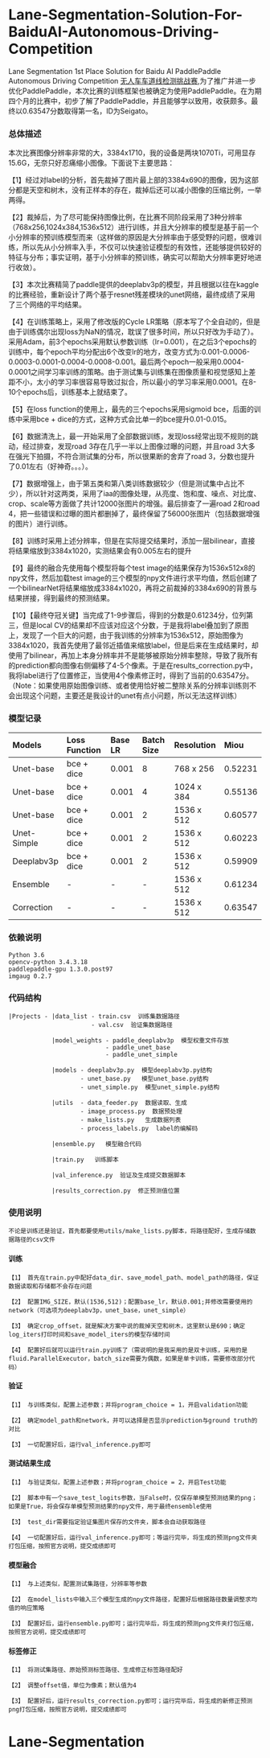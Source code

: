 # Lane-Segmentation-Solution-For-BaiduAI-Autonomous-Driving-Competition
Lane Segmentation 1st Place Solution for Baidu AI PaddlePaddle Autonomous Driving Competition
[无人车车道线检测挑战赛](http://aistudio.baidu.com/aistudio/#/competition/detail/5),为了推广并进一步优化PaddlePaddle，本次比赛的训练框架也被确定为使用PaddlePaddle。在为期四个月的比赛中，初步了解了PaddlePaddle，并且能够学以致用，收获颇多。最终以0.63547分数取得第一名，ID为Seigato。

### 总体描述
本次比赛图像分辨率非常的大，3384x1710，我的设备是两块1070Ti，可用显存15.6G，无奈只好忍痛缩小图像。下面说下主要思路：

【1】经过对label的分析，首先裁掉了图片最上部的3384x690的图像，因为这部分都是天空和树木，没有正样本的存在，裁掉后还可以减小图像的压缩比例，一举两得。

【2】裁掉后，为了尽可能保持图像比例，在比赛不同阶段采用了3种分辨率（768x256,1024x384,1536x512）进行训练，并且大分辨率的模型是基于前一个小分辨率的预训练模型而来（这样做的原因是大分辨率由于感受野的问题，很难训练，所以先从小分辨率入手，不仅可以快速验证模型的有效性，还能够提供较好的特征与分布；事实证明，基于小分辨率的预训练，确实可以帮助大分辨率更好地进行收敛）。

【3】本次比赛精简了paddle提供的deeplabv3p的模型，并且根据以往在kaggle的比赛经验，重新设计了两个基于resnet残差模块的unet网络，最终成绩了采用了三个网络的平均结果。

【4】在训练策略上，采用了修改版的Cycle LR策略（原本写了个全自动的，但是由于训练偶尔出现loss为NaN的情况，耽误了很多时间，所以只好改为手动了）。采用Adam，前3个epochs采用默认参数训练（lr=0.001），在之后3个epochs的训练中，每个epoch平均分配出6个改变lr的地方，改变方式为:0.001-0.0006-0.0003-0.0001-0.0004-0.0008-0.001。最后两个epoch一般采用0.0004-0.0001之间学习率训练的策略。由于测试集与训练集在图像质量和视觉感知上差距不小，太小的学习率很容易导致过拟合，所以最小的学习率采用0.0001。在8-10个epochs后，训练基本上就结束了。

【5】在loss function的使用上，最先的三个epochs采用sigmoid bce，后面的训练中采用bce + dice的方式，这种方式会比单一的bce提升0.01-0.015。

【6】数据清洗上，最一开始采用了全部数据训练，发现loss经常出现不规则的跳动，经过排查，发现road 3存在几乎一半以上图像过曝的问题，并且road 3大多在强光下拍摄，不符合测试集的分布，所以很果断的舍弃了road 3，分数也提升了0.01左右（好神奇。。。）。

【7】数据增强上，由于第五类和第八类训练数据较少（但是测试集中占比不少），所以针对这两类，采用了iaa的图像处理，从亮度、饱和度、噪点、对比度、crop、scale等方面做了共计12000张图片的增强。最后排查了一遍road 2和road 4，把一些错误和过曝的图片都删掉了，最终保留了56000张图片（包括数据增强的图片）进行训练。

【8】训练时采用上述分辨率，但是在实际提交结果时，添加一层bilinear，直接将结果缩放到3384x1020，实测结果会有0.005左右的提升

【9】最终的融合先使用每个模型将每个test image的结果保存为1536x512x8的npy文件，然后加载test image的三个模型的npy文件进行求平均值，然后创建了一个bilinearNet将结果缩放成3384x1020，再将之前裁掉的3384x690的背景与结果拼接，得到最终的预测结果。

【10】【最终夺冠关键】当完成了1-9步骤后，得到的分数是0.61234分，位列第三，但是local CV的结果却不应该对应这个分数，于是我将label叠加到了原图上，发现了一个巨大的问题，由于我训练的分辨率为1536x512，原始图像为3384x1020，我首先使用了最邻近插值来缩放label，但是后来在生成结果时，却使用了bilinear，再加上本身分辨率并不是能够被原始分辨率整除，导致了我所有的prediction都向图像右侧偏移了4-5个像素。于是在results_correction.py中，我将label进行了位置修正，当使用4个像素修正时，得到了当前的0.63547分。（Note：如果使用原始图像训练、或者使用恰好被二整除关系的分辨率训练则不会出现这个问题，主要还是我设计的unet有点小问题，所以无法这样训练）

### 模型记录

|Models|Loss Function|Base LR|Batch Size|Resolution|Miou|
|:---|:---|:---|:---|:---|:---|
|Unet-base|bce + dice|0.001|8|768 x 256|0.52231|
|Unet-base|bce + dice|0.001|4|1024 x 384|0.55136|
|Unet-base|bce + dice|0.001|2|1536 x 512|0.60577|
|Unet-Simple|bce + dice|0.001|2|1536 x 512|0.60223|
|Deeplabv3p|bce + dice|0.001|2|1536 x 512|0.59909|
|Ensemble|-|-|-|1536 x 512|0.61234|
|Correction|-|-|-|1536 x 512|0.63547|

### 依赖说明
    Python 3.6
    opencv-python 3.4.3.18
    paddlepaddle-gpu 1.3.0.post97
    imgaug 0.2.7

### 代码结构
    |Projects - |data_list - train.csv  训练集数据路径
                           - val.csv  验证集数据路径
                       
                |model_weights - paddle_deeplabv3p  模型权重文件存放
                               - paddle_unet_base
                               - paddle_unet_simple
                               
                |models - deeplabv3p.py  模型deeplabv3p.py结构
                        - unet_base.py   模型unet_base.py结构
                        - unet_simple.py  模型unet_simple.py结构
                        
                |utils  - data_feeder.py  数据读取、生成
                        - image_process.py  数据预处理
                        - make_lists.py   生成数据列表
                        - process_labels.py  label的编解码
                        
                |ensemble.py   模型融合代码
                
                |train.py   训练脚本
                
                |val_inference.py  验证及生成提交数据脚本
                
                |results_correction.py  修正预测值位置
                
### 使用说明
    不论是训练还是验证，首先都要使用utils/make_lists.py脚本，将路径配好，生成存储数据路径的csv文件
#### 训练
    【1】 首先在train.py中配好data_dir、save_model_path、model_path的路径，保证数据读取和存储都不会存在问题

    【2】 配置IMG_SIZE，默认(1536,512)；配置base_lr，默认0.001;并修改需要使用的network（可选项为deeplabv3p，unet_base，unet_simple）

    【3】 确定crop_offset，就是解决方案中说的裁掉天空和树木，这里默认是690；确定log_iters打印时间和save_model_iters的模型存储时间

    【4】 配置好后就可以运行train.py训练了（需说明的是我采用的是双卡训练，采用的是fluid.ParallelExecutor，batch_size需要为偶数，如果是单卡训练，需要修改部分代码）

#### 验证
    【1】 与训练类似，配置上述参数；并将program_choice = 1，开启validation功能

    【2】 确定model_path和network，并可以选择是否显示prediction与ground truth的对比

    【3】 一切配置好后，运行val_inference.py即可

#### 测试结果生成
    【1】 与验证类似，配置上述参数；并将program_choice = 2，开启Test功能

    【2】 脚本中有一个save_test_logits参数，当False时，仅保存单模型预测结果的png；如果是True，将会保存单模型预测结果的npy文件，用于最终ensemble使用

    【3】 test_dir需要指定验证集图片保存的文件夹，脚本会自动获取路径

    【4】 一切配置好后，运行val_inference.py即可；等运行完毕，将生成的预测png文件夹打包压缩，按照官方说明，提交成绩即可

#### 模型融合
    【1】 与上述类似，配置测试集路径，分辨率等参数

    【2】 在model_lists中输入三个模型生成的npy文件路径，配置好后根据路径数量调整求均值的响应策略

    【3】 配置好后，运行ensemble.py即可；运行完毕后，将生成的预测png文件夹打包压缩，按照官方说明，提交成绩即可
    
#### 标签修正
    【1】 将测试集路径、原始预测标签路径、生成修正标签路径配好
    
    【2】 调整offset值，单位为像素；默认值为4
    
    【3】 配置好后，运行results_correction.py即可；运行完毕后，将生成的新修正预测png打包压缩，按照官方说明，提交成绩即可
# Lane-Segmentation
